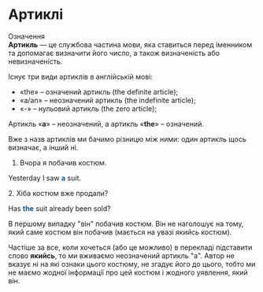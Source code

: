 # Артиклі

<div class="eoz-wrap">
<span class="eoz">Означення</span>
<div class="eoz-text">
<b>Артикль</b> — це службова частина мови, яка ставиться перед iменником та допомагає визначити його число, а також визначенiсть або невизначенiсть.
</div>
</div>

Iснує три види артиклiв в англiйськiй мовi:
* «the» – означений артикль (the definite article);
* «a/an» – неозначений артикль (the indefinite article);
* «-» – нульовий артикль (the zero article);

Артикль «**a**» – неозначений, а артикль «**the**» – означений.

Вже з назв артиклiв ми бачимо рiзницю мiж ними: один артикль щось визначає, а iнший нi.

1. Вчора я побачив костюм.
<p>Yesterday I saw <font color="#0F5181"><b>a</b></font> suit.</p>
2. Хiба костюм вже продали?
<p>Has <font color="#0F5181"><b>the</b></font> suit already been sold?</p>

В першому випадку "вiн" побачив костюм. Вiн не наголошує на
тому, який саме костюм вiн побачив (мається на увазi *якийсь* костюм).

Частiше за все, коли хочеться (або це можливо) в перекладi пiдставити слово **якийсь**, то ми вживаємо неозначений артикль "а". Автор не вказує нi на якi ознаки цього костюму, не згадує його до цього, тобто ми не маємо жодної iнформацiї про цей костюм i жодного уявлення, який вiн.